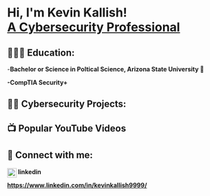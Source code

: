<h1>Hi, I'm Kevin Kallish! <br/><a href="https://github.com/joshmadakor1<a href="https://www.linkedin.com/in/kevinkallish9999/"> A Cybersecurity Professional</a>
<h2> 👨🏻‍🎓 Education:</h2>  
 -<b>Bachelor or Science in Poltical Science, Arizona State University 🔱<b>
 
  
  -<b>CompTIA Security+<b>
<h2>👨‍💻 Cybersecurity Projects:</h2>

<h2>📺 Popular YouTube Videos</h2>


<h2> 🤳 Connect with me:</h2>
<img align="left" alt="KevinKallish | LinkedIn" width="22px" src="https://cdn.jsdelivr.net/npm/simple-icons@v3/icons/linkedin.svg" /> linkedin
  
 https://www.linkedin.com/in/kevinkallish9999/

<!--
**joshmadakor1/joshmadakor1** is a ✨ _special_ ✨ repository because its `README.md` (this file) appears on your GitHub profile.

Here are some ideas to get you started:

- 🔭 I’m currently working on ...
- 🌱 I’m currently learning ...
- 👯 I’m looking to collaborate on ...
- 🤔 I’m looking for help with ...
- 💬 Ask me about ...
- 📫 How to reach me: ...
- 😄 Pronouns: ...
- ⚡ Fun fact: ...
-->
